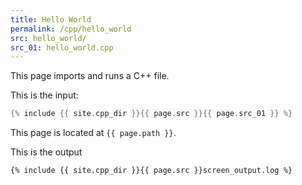 ```yaml
---
title: Hello World
permalink: /cpp/hello_world
src: hello_world/
src_01: hello_world.cpp
---
```


This page imports and runs a C++ file.


This is the input:
```cpp
{% include {{ site.cpp_dir }}{{ page.src }}{{ page.src_01 }} %}
```

This page is located at `{{ page.path }}`.

This is the output
```text
{% include {{ site.cpp_dir }}{{ page.src }}screen_output.log %}
```